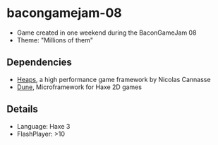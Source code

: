 bacongamejam-08
===

* Game created in one weekend during the BaconGameJam 08
* Theme: "Millions of them"

	
Dependencies
---

* [Heaps](https://github.com/ncannasse/heaps), a high performance game framework by Nicolas Cannasse
* [Dune](https://github.com/Namide/dune), Microframework for Haxe 2D games

	
Details
---

* Language: Haxe 3
* FlashPlayer: >10
